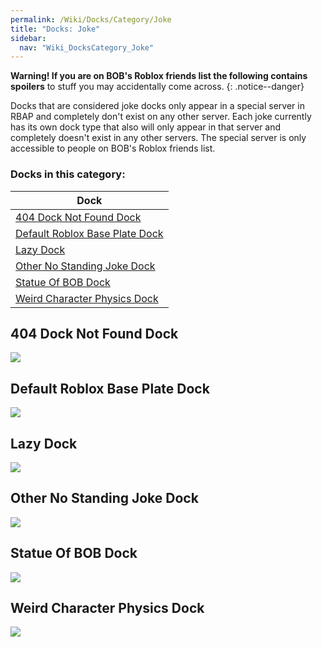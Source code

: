 ```yaml
---
permalink: /Wiki/Docks/Category/Joke
title: "Docks: Joke"
sidebar:
  nav: "Wiki_DocksCategory_Joke"
---
```


**Warning! If you are on BOB's Roblox friends list the following contains spoilers** to stuff you may accidentally come across.
{: .notice--danger}

Docks that are considered joke docks only appear in a special server in RBAP and completely don't exist on any other server. Each joke currently has its own dock type that also will only appear in that server and completely doesn't exist in any other servers. The special server is only accessible to people on BOB's Roblox friends list.

### Docks in this category:

| Dock |
|-|
| [404 Dock Not Found Dock](/RBAP-Wiki/Wiki/Docks/Category/Joke#404-dock-not-found-dock) |
| [Default Roblox Base Plate Dock](/RBAP-Wiki/Wiki/Docks/Category/Joke#default-roblox-base-plate-dock) |
| [Lazy Dock](/RBAP-Wiki/Wiki/Docks/Category/Joke#lazy-dock) |
| [Other No Standing Joke Dock](/RBAP-Wiki/Wiki/Docks/Category/Joke#other-no-standing-joke-dock) |
| [Statue Of BOB Dock](/RBAP-Wiki/Wiki/Docks/Category/Joke#statue-of-bob-dock) |
| [Weird Character Physics Dock](/RBAP-Wiki/Wiki/Docks/Category/Joke#weird-character-physics-dock) |

## 404 Dock Not Found Dock

![](/RBAP-Wiki/Assets/Images/Docks/Joke%20Docks/404%20Dock%20Not%20Found%20Dock.png)

## Default Roblox Base Plate Dock

![](/RBAP-Wiki/Assets/Images/Docks/Joke%20Docks/Default%20Roblox%20Base%20Plate%20Dock.png)

## Lazy Dock

![](/RBAP-Wiki/Assets/Images/Docks/Joke%20Docks/Lazy%20Dock.png)

## Other No Standing Joke Dock

![](/RBAP-Wiki/Assets/Images/Docks/Joke%20Docks/Other%20No%20Standing%20Joke%20Dock.png)

## Statue Of BOB Dock

![](/RBAP-Wiki/Assets/Images/Docks/Joke%20Docks/Statue%20Of%20BOB%20Dock.png)

## Weird Character Physics Dock

![](/RBAP-Wiki/Assets/Images/Docks/Joke%20Docks/Weird%20Character%20Physics%20Dock.png)
